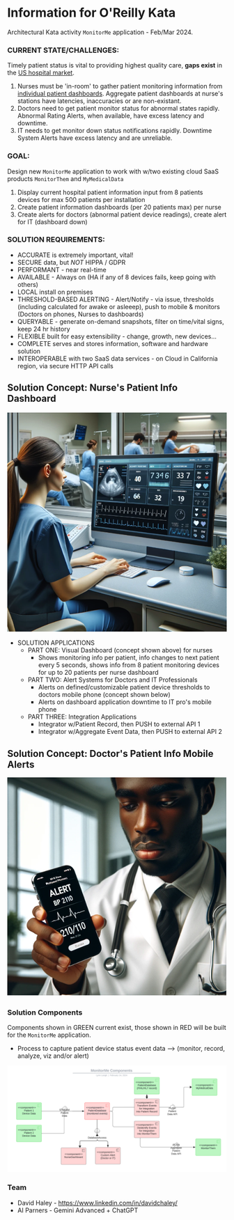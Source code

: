 # Information for O'Reilly Kata

Architectural Kata activity `MonitorMe` application - Feb/Mar 2024. 

### CURRENT STATE/CHALLENGES: 
Timely patient status is vital to providing highest quality care, **gaps exist** in the [US hospital market](https://github.com/lynnlangit/architects-who-code/blob/main/Kata-2024/domain-info/hospitals.md).  
1. Nurses must be 'in-room' to gather patient monitoring information from [individual patient dashboards](https://github.com/lynnlangit/architects-who-code/blob/main/Kata-2024/domain-info/devices.md). Aggregate patient dashboards at nurse's stations have latencies, inaccuracies or are non-existant.
2. Doctors need to get patient monitor status for abnormal states rapidly. Abnormal Rating Alerts, when available, have excess latency and downtime.
3. IT needs to get monitor down status notifications rapidly. Downtime System Alerts have excess latency and are unreliable.
    
### GOAL: 
Design new `MonitorMe` application to work with w/two existing cloud SaaS products `MonitorThem` and `MyMedicalData` 
1. Display current hospital patient information input from 8 patients devices for max 500 patients per installation 
2. Create patient information dashboards (per 20 patients max) per nurse
3. Create alerts for doctors (abnormal patient device readings), create alert for IT (dashboard down)
    
### SOLUTION REQUIREMENTS:
  - ACCURATE is extremely important, vital!
  - SECURE data, but *NOT* HIPPA / GDPR
  - PERFORMANT - near real-time
  - AVAILABLE - Always on (HA if any of 8 devices fails, keep going with others)
  - LOCAL install on premises
  - THRESHOLD-BASED ALERTING - Alert/Notify - via issue, thresholds (including calculated for awake or asleeep), push to mobile & monitors (Doctors on phones, Nurses to dashboards)
  - QUERYABLE - generate on-demand snapshots, filter on time/vital signs, keep 24 hr history
  - FLEXIBLE built for easy extensibility - change, growth, new devices...
  - COMPLETE serves and stores information, software and hardware solution
  - INTEROPERABLE with two SaaS data services - on Cloud in California region, via secure HTTP API calls
 
## Solution Concept: Nurse's Patient Info Dashboard

<img src="https://github.com/lynnlangit/architects-who-code/blob/main/Kata-2024/images/nurse-dashboard.png" width=600>

- SOLUTION APPLICATIONS
  - PART ONE: Visual Dashboard (concept shown above) for nurses 
    - Shows monitoring info per patient, info changes to next patient every 5 seconds, shows info from 8 patient monitoring devices for up to 20 patients per nurse dashboard       
  - PART TWO: Alert Systems for Doctors and IT Professionals
    - Alerts on defined/customizable patient device thresholds to doctors mobile phone (concept shown below)
    - Alerts on dashboard application downtime to IT pro's mobile phone
  - PART THREE: Integration Applications
    - Integrator w/Patient Record, then PUSH to external API 1
    - Integrator w/Aggregate Event Data, then PUSH to external API 2

## Solution Concept: Doctor's Patient Info Mobile Alerts
   
<img src="https://github.com/lynnlangit/architects-who-code/blob/main/Kata-2024/images/doctor-alert.png" width=600>
   
### Solution Components

Components shown in GREEN current exist, those shown in RED will be built for the `MonitorMe` application.
 - Process to capture patient device status event data --> (monitor, record, analyze, viz and/or alert)

<img src="https://github.com/lynnlangit/architects-who-code/blob/main/Kata-2024/images/components.png" width=800>

### Team

- David Haley - https://www.linkedin.com/in/davidchaley/
- AI Parners - Gemini Advanced + ChatGPT



